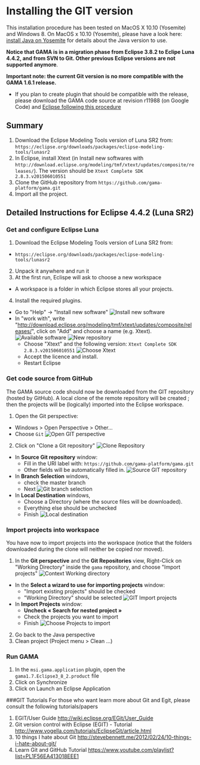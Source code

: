 # Installing the GIT version

This installation procedure has been tested on MacOS X 10.10 (Yosemite) and Windows 8. On MacOS x 10.10 (Yosemite), please have a look here: [install Java on Yosemite](G__Installation) for details about the Java version to use. 

**Notice that GAMA is in a migration phase from Eclipse 3.8.2 to Eclipe Luna 4.4.2, and from SVN to Git. Other previous Eclipse versions are not supported anymore**.

**Important note: the current Git version is no more compatible with the GAMA 1.6.1 release.**
  * If you plan to create plugin that should be compatible with the release, please download the GAMA code source at revision r11988 (on Google Code) and [Eclipse following this procedure](G__InstallingSvnOldVersions)

## Summary
1. Download the Eclipse Modeling Tools version of Luna SR2 from: `https://eclipse.org/downloads/packages/eclipse-modeling-tools/lunasr2`
2. In Eclipse, install Xtext (in Install new softwares with `http://download.eclipse.org/modeling/tmf/xtext/updates/composite/releases/`). The version should be `Xtext Complete SDK	2.8.3.v201506010551` 
3. Clone the GitHub repository from `https://github.com/gama-platform/gama.git`
4. Import all the project.

## Detailed Instructions for Eclipse 4.4.2 (Luna SR2)

### Get and configure Eclipse Luna
1. Download the Eclipse Modeling Tools version of Luna SR2 from:
  * `https://eclipse.org/downloads/packages/eclipse-modeling-tools/lunasr2`
2. Unpack it anywhere and run it
3. At the first run, Eclispe will ask to choose a new workspace
  * A workspace is a folder in which Eclipse stores all your projects.
4. Install the required plugins. 
  * Go to "Help" -> "Install new software"
![Install new software](images/GIT_install/Install_new_Software.png)
  * In "work with", write "http://download.eclipse.org/modeling/tmf/xtext/updates/composite/releases/", click on "Add" and choose a name (e.g. Xtext).
![Available software](images/GIT_install/Available_software.png)
![New repository](images/GIT_install/Xtext_new_repository.png)
    * Choose "Xtext" and the following version:  `Xtext Complete SDK	2.8.3.v201506010551`
![Choose Xtext](images/GIT_install/ChooseXtext.png)
    * Accept the licence and install.
    * Restart Eclipse

### Get code source from GitHub
The GAMA source code should now be downloaded from the GIT repository (hosted by GitHub). A local clone of the remote repository will be created ; then the projects will be (logically) imported into the Eclipse workspace.

1. Open the Git perspective:
  * Windows > Open Perspective > Other...
  * Choose `Git`
![Open GIT perspective](images/GIT_install/GIT_open_perspective.png)
2. Click on "Clone a Git repository"
![Clone Repository](images/GIT_install/GIT_Clone_Repository.png)
  * In **Source Git repository** window: 
    * Fill in the URI label with: `https://github.com/gama-platform/gama.git`
    * Other fields will be automatically filled in.
![Source GIT repository](images/GIT_install/GIT_source_git_repository.png)    
  * In **Branch Selection** windows, 
    * check the master branch 
    * Next
![Git branch selection](images/GIT_install/GIT_branch_selection.png)
  * In **Local Destination** windows,
    * Choose a Directory (where the source files will be downloaded).
    * Everything else should be unchecked 
    * Finish
![Local destination](images/GIT_install/GIT_local_destination.png)

### Import projects into workspace
You have now to import projects into the workspace (notice that the folders downloaded during the clone will neither be copied nor moved).

1. In the **Git perspective** and the **Git Repositories** view, Right-Click on "Working Directory" inside the `gama` repository, and choose "Import projects"
![Context Working directory](images/GIT_install/GIT_Context_WorkingDirectory.png)
  * In the **Select a wizard to use for importing projects** window:
    * "Import existing projects" should be checked
    * "Working Directory" should be selected
![GIT Import projects](images/GIT_install/GIT_Import_projects.png)    
  * In **Import Projects** window:
    * **Uncheck « Search for nested project »**
    * Check the projects you want to import
    * Finish
![Choose Projects to import](images/GIT_install/GIT_ChooseProjectToImport.png)
2. Go back to the Java perspective
3. Clean project (Project menu > Clean ...)

### Run GAMA
1. In the `msi.gama.application` plugin, open the `gama1.7.Eclipse3_8_2.product` file
2. Click on Synchronize
3. Click on Launch an Eclipse Application

###GIT Tutorials
For those who want learn more about Git and Egit, please consult the following tutorials/papers

1. EGIT/User Guide http://wiki.eclipse.org/EGit/User_Guide
2. Git version control with Eclipse (EGIT) - Tutorial http://www.vogella.com/tutorials/EclipseGit/article.html
3. 10 things I hate about Git http://stevebennett.me/2012/02/24/10-things-i-hate-about-git/
4. Learn Git and GitHub Tutorial https://www.youtube.com/playlist?list=PL1F56EA413018EEE1